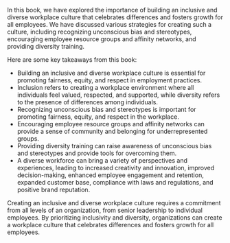 
In this book, we have explored the importance of building an inclusive and diverse workplace culture that celebrates differences and fosters growth for all employees. We have discussed various strategies for creating such a culture, including recognizing unconscious bias and stereotypes, encouraging employee resource groups and affinity networks, and providing diversity training.

Here are some key takeaways from this book:

* Building an inclusive and diverse workplace culture is essential for promoting fairness, equity, and respect in employment practices.
* Inclusion refers to creating a workplace environment where all individuals feel valued, respected, and supported, while diversity refers to the presence of differences among individuals.
* Recognizing unconscious bias and stereotypes is important for promoting fairness, equity, and respect in the workplace.
* Encouraging employee resource groups and affinity networks can provide a sense of community and belonging for underrepresented groups.
* Providing diversity training can raise awareness of unconscious bias and stereotypes and provide tools for overcoming them.
* A diverse workforce can bring a variety of perspectives and experiences, leading to increased creativity and innovation, improved decision-making, enhanced employee engagement and retention, expanded customer base, compliance with laws and regulations, and positive brand reputation.

Creating an inclusive and diverse workplace culture requires a commitment from all levels of an organization, from senior leadership to individual employees. By prioritizing inclusivity and diversity, organizations can create a workplace culture that celebrates differences and fosters growth for all employees.
